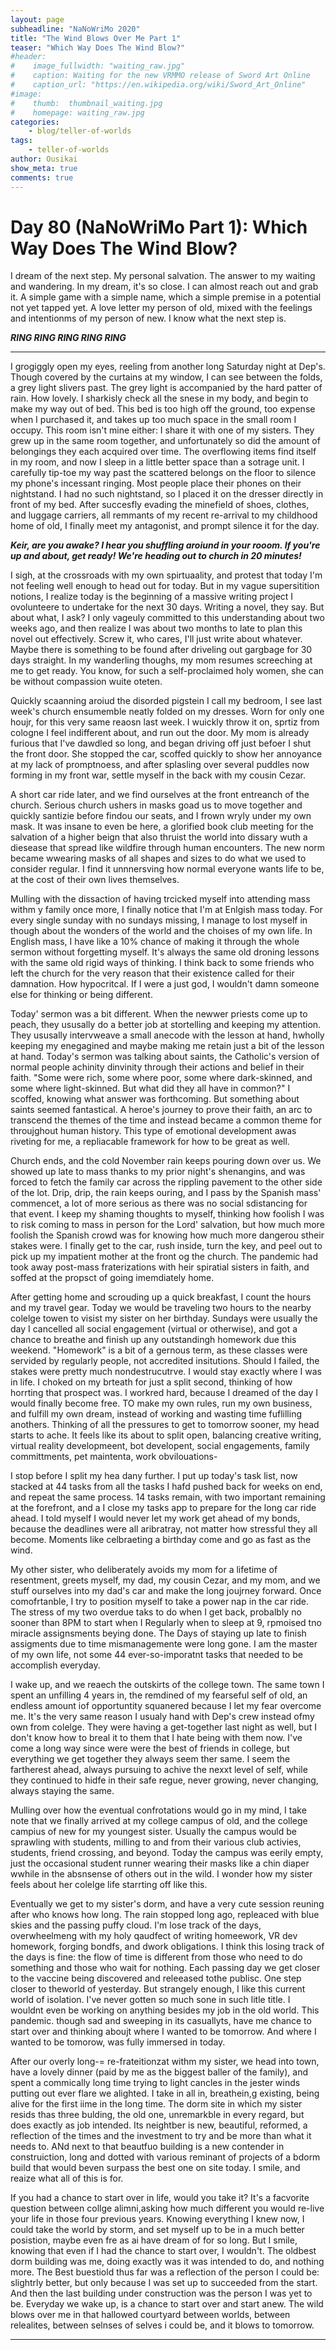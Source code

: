 ```yaml
---
layout: page
subheadline: "NaNoWriMo 2020"
title: "The Wind Blows Over Me Part 1"
teaser: "Which Way Does The Wind Blow?"
#header:
#    image_fullwidth: "waiting_raw.jpg"
#    caption: Waiting for the new VRMMO release of Sword Art Online
#    caption_url: "https://en.wikipedia.org/wiki/Sword_Art_Online"
#image:
#    thumb:  thumbnail_waiting.jpg
#    homepage: waiting_raw.jpg
categories:
    - blog/teller-of-worlds
tags:
    - teller-of-worlds
author: Ousikai
show_meta: true
comments: true
---
```

# Day 80 (NaNoWriMo Part 1): Which Way Does The Wind Blow?

I dream of the next step. My personal salvation. The answer to my waiting and wandering. In my dream, it's so close. I can almost reach out and grab it. A simple game with a simple name, which a simple premise in a potential not yet tapped yet. A love letter my person of old, mixed with the feelings and intentionms of my person of new. I know what the next step is. 

***RING RING RING RING RING***

----

I grogiggly open my eyes, reeling from another long Saturday night at Dep's. Though covered by the curtains at my window, I can see between the folds, a grey light slivers past. The grey light is accompanied  by the hard patter of rain. How lovely. I sharkisly check all the snese in my body, and begin to make my way out of bed. This bed is too high off the ground, too expense when I purchased it, and takes up too much space in the small room I occupy. This room isn't mine either: I share it with one of my sisters. They grew up in the same room together, and unfortunately so did the amount of belongings they each acquired over time. The overflowing items find itself in my room, and now I sleep in a little better space than a sotrage unit. I carefully tip-toe my way past the scattered belongs on the floor to silence my phone's incessant ringing. Most people place their phones on their nightstand. I had no such nightstand, so I placed it on the dresser directly in front of my bed. After succesfly evading the minefield of shoes, clothes, and luggage carriers, all remmants of my recent re-arrival to my childhood home of old, I finally meet my antagonist, and prompt silence it for the day.

***Keir, are you awake? I hear you shuffling aroiund in your rooom. If you're up and about, get ready! We're heading out to church in 20 minutes!***

I sigh, at the crossroads with my own spirtuaality, and protest that today I'm not feeling well enough to head out for today. But in my vague supersitition notions, I realize today is the beginning of a massive writing project I ovolunteere to undertake for the next 30 days. Writing a novel, they say. But about what, I ask? I only vageuly committed to this understanding about two weeks ago, and then realize I was about two months to late to plan this novel out effectively. Screw it, who cares, I'll just write about whatever. Maybe there is something to be found after driveling out gargbage for 30 days straight. In my  wanderling thoughs, my mom resumes screeching at me to get ready. You know, for such a self-proclaimed holy women, she can be without compassion wuite oteten. 

Quickly scaanning aroiud the disorded pigstein I call my bedroom, I see last week's church ensumemble neatly folded on my dresses. Worn for only one houjr, for this very same reaosn last week. I wuickly throw it on, sprtiz from cologne I feel indifferent about, and run out the door. My mom is already furious that I've dawdled so long, and began driving off just befoer I shut the front door. She stopped the car, scoffed quickly to show her annoyance at my lack of promptnoess, and after splasling over several puddles now forming in my front war, settle myself in the back with my cousin Cezar. 

A short car ride later, and we find ourselves at the front entreanch of the church. Serious church ushers in masks goad us to move together and quickly santizie before findou our seats, and I frown wryly under my own mask. It was insane to even be here, a glorified book club meeting for the salvation of a higher beign that also thruist the world into dissary wuth a diesease that spread like wildfire through human encounters. The new norm became wwearing masks of all shapes and sizes to do what we used to consider regular. I find it unnnersving how normal everyone wants life to be, at the cost of their own lives themselves.

Mulling with the dissaction of having trcicked myself into attending mass withm y family once more, I finally notice that I'm at Enlgish mass today. For every single sunday with no sundays missing, I manage to lost myself in though about the wonders of the world and the choises of my own life. In English mass, I have like a 10% chance of making it through the whole sermon without forgetting myself. It's always the same old droning lessons with the same old rigid ways of thinking. I think back to some friends who left the church for the very reason that their existence called for their damnation. How hypocritcal. If I were a just god, I wouldn't damn someone else for thinking or being different.

Today' sermon was a bit different. When the newwer priests come up to peach, they ususally do a better job at stortelling and keeping my attention. They ususally intervweave a small anecode with the lesson at hand, hwholly keeping my enegagined and maybe making me retain just a bit of the lesson at hand. Today's sermon was talking about saints, the Catholic's version of normal people achinity dinvinity through their actions and belief in their faith. "Some were rich, some where poor, some where dark-skinned, and some where light-skinned. But what did they all have in common?" I scoffed, knowing what answer was forthcoming. But something about saints seemed fantastical. A heroe's journey to prove their faith, an arc to transcend the themes of the time and instead became a common theme for throujghout human history. This type of emotional development awas riveting for me, a repliacable framework for how to be great as well.

Church ends, and the cold November rain keeps pouring down over us. We showed up late to mass thanks to my prior night's shenangins, and was forced to fetch the family car across the rippling pavement to the other side of the lot. Drip, drip, the rain keeps ouring, and I pass by the Spanish mass' commencet, a lot of more serious as there was no social sdistancing for that event. I keep my shaming thoughts to myself, thinking how foolish I was to risk coming to mass in person for the Lord' salvation, but how much more foolish the Spanish crowd was for knowing how much more dangerou stheir stakes were. I finally get to the car, rush inside, turn the key, and peel out to pick up my impatient mother at the front og the church. The pandemic had took away post-mass fraterizations with heir spiratial sisters in faith, and soffed at the propsct of going imemdiately home. 

After getting home and scrouding up a quick breakfast, I count the hours and my travel gear. Today we would be traveling two hours to the nearby colelge towen to visist my sister on her birthday. Sundays were usually the day I cancelled all social engagement (virtual or otherwise), and got a chance to breathe and finish up any outstandingh homework due this weekend. "Homework" is a bit of a gernous term, as these classes were servided by regularly people, not accredited insitutions. Should I failed, the stakes were pretty much nondestrucutrve. I would stay exactly where I was in life. I choked on my brteath for just a split second, thinking of how horrting that prospect was. I workred hard, because I dreamed of the day I would finally become free. TO make my own rules, run my own business, and fulfill my own dream, instead of working and wasting time fuflilling anothers. Thinking of all the pressures to get to tomorrow sooner, my head starts to ache. It feels like its about to split open, balancing creative writing, virtual reality developmeent, bot developent, social engagements, family committments, pet maintenta, work obvilouations-

I stop before I split my hea dany further.  I put up today's task list, now stacked at 44 tasks from all the tasks I hafd pushed back for weeks on end, and repeat the same process. 14 tasks remain, with two important remaining at the forefront, and a I close my tasks app to prepare for the long car ride ahead. I told myself I would never let my work get ahead of my bonds, because the deadlines were all aribratray, not matter how stressful they all become. Moments like celbraeting a birthday come and go as fast as the wind.

My other sister, who deliberately avoids my mom for a lifetime of resentment, greets myself, my dad, my cousin Cezar, and my mom, and we stuff ourselves into my dad's car and make the long joujrney forward. Once comofrtanble, I try to position myself to take a power nap in the car ride. The stress of my two overdue taks to do when I get back, probalbly no sooner than 8PM  to start when I Regularly when to sleep at 9, rpmoised tno miracle assignsments beying done. The Days of staying up late to finish assigments due to time mismanagemente were long gone. I am the master of my own life, not some 44  ever-so-imporatnt tasks that needed to be accomplish everyday. 

I wake up, and we reaech the outskirts of the college town. The same town I spent an unfilling 4 years in, the remdined of my fearseful self of old, an endless amount iof opportuntity squanered because I let my fear overcome me. It's the very same reason I usualy hand with Dep's crew instead ofmy own from colelge. They were having a get-together last night as well, but I don't know how to breal it to them that I hate being with them now. I've come a long way since were were the best of friends in college, but everything we get together they always seem ther same. I seem the fartherest ahead, always pursuing to achive the nexxt level of self, while they continued to hidfe in their safe regue, never growing, never changing, always staying the same. 

Mulling over how the eventual confrotations would go in my mind, I take note that we finally arrived at my college campus of old, and the college campius of new for my youngest sister. Usually the campus would be sprawling with students, milling to and from their various club activies, students, friend crossing, and beyond. Today the campus was eerily empty, just the occasional student runner wearing their masks like a chin diaper wwhile in the absnsense of others out in the wild. I wonder how my sister feels about her colelge life starrting off like this.

Eventually we get to my sister's dorm, and have a very cute session reuning after who knows how long. The rain stopped long ago, repleaced with blue skies and the passing puffy cloud. I'm lose track of the days, overwheelmeng with my holy qaudfect of writing homeework, VR dev homework, forging bondfs, and dwork obligations. I think this losing track of the days is fine: the flow of time is different from those who need to do something and those who wait for nothing. Each passing day we get closer to the vaccine being discovered and releeased tothe publisc. One step closer to theworld of yesterday. But strangely enough, I like this current world of isolation. I've never gotten so much sone in such litle title. I wouldnt even be working on anything besides my job in the old world. This pandemic. though sad and sweeping in its casuallyts, have me  chance to start over and thinking aboujt where I wanted to be tomorrow. And where I wanted to be tomorow, was fully immersed in today. 

After our overly long-= re-frateitionzat withm my sister, we head into town, have a lovely dinner (paid by me as the biggest baller of the family), and spent a commically long time trying to light cancles in the jester winds putting out ever flare we alighted. I take in all in, breathein,g existing, being alive for the first iime in the long time. The dorm site in which my sister resids thas three bulding, the old one, unremarkble in every regard, but does exactly as job intended. Its neightber is new, beautiful, reformed, a reflection of the times and the investment to try and be more than what it needs to. ANd next to that beautfuo building is a new contender in construiction, long and dotted with various reminant of projects of a bdorm build that would beven surpass the best one on site today. I smile, and reaize what all of this is for. 

If you had a chance to start over in life, would you take it? It's a facvorite question between collge alimni,asking how much different you would re-live your life in those four previous years. Knowing everything I knew now, I could take the world by storm, and set myself up to be in a much better posistion, maybe even fre as ai have dream of for so long. But I smile, knowing that even if I had the chance to start over, I wouldn't. The oldbest dorm building was me, doing exactly was it was intended to do, and nothing more. The Best buestiold thus far was a reflection of the person I could be: slightrly better, but only because I was set up to succeeded from the start. And then the last building under construction was the person I was yet to be. Everyday we wake up, is a chance to start over and start anew. The wild blows over me in that hallowed courtyard between worlds, between relealites, between selnses of selves i could be, and it blows to tomorrow. 

----
